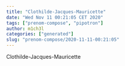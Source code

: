 ```yaml
---
title: "Clothilde-Jacques-Mauricette"
date: "Wed Nov 11 00:21:05 CET 2020"
tags: ["prenom-compose", "pipotron"]
author: m1ch3l
categories: ["generated"]
slug: "prenom-compose/2020-11-11-00:21:05"
---
```


Clothilde-Jacques-Mauricette

